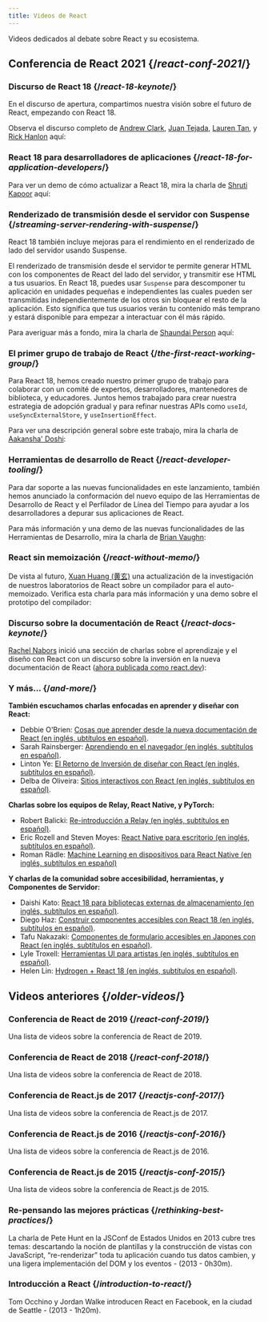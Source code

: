 ```yaml
---
title: Videos de React
---
```


<Intro>

Videos dedicados al debate sobre React y su ecosistema.

</Intro>

## Conferencia de React 2021 {/*react-conf-2021*/}

### Discurso de React 18 {/*react-18-keynote*/}

En el discurso de apertura, compartimos nuestra visión sobre el futuro de React, empezando con React 18.

Observa el discurso completo de [Andrew Clark](https://twitter.com/acdlite), [Juan Tejada](https://twitter.com/_jstejada), [Lauren Tan](https://twitter.com/potetotes), y [Rick Hanlon](https://twitter.com/rickhanlonii) aquí:

<YouTubeIframe src="https://www.youtube.com/embed/FZ0cG47msEk" title="Reproductor de video de YouTube" />

### React 18 para desarrolladores de aplicaciones {/*react-18-for-application-developers*/}

Para ver un demo de cómo actualizar a React 18, mira la charla de [Shruti Kapoor](https://twitter.com/shrutikapoor08) aquí:

<YouTubeIframe src="https://www.youtube.com/embed/ytudH8je5ko" title="Reproductor de video de YouTube" />

### Renderizado de transmisión desde el servidor con Suspense {/*streaming-server-rendering-with-suspense*/}

React 18 también incluye mejoras para el rendimiento en el renderizado de lado del servidor usando Suspense.

El renderizado de transmisión desde el servidor te permite generar HTML con los componentes de React del lado del servidor, y transmitir ese HTML a tus usuarios. En React 18, puedes usar `Suspense` para descomponer tu aplicación en unidades pequeñas e independientes las cuales pueden ser transmitidas independientemente de los otros sin bloquear el resto de la aplicación. Esto significa que tus usuarios verán tu contenido más temprano y estará disponible para empezar a interactuar con él más rápido.

Para averiguar más a fondo, mira la charla de [Shaundai Person](https://twitter.com/shaundai) aquí:

<YouTubeIframe src="https://www.youtube.com/embed/pj5N-Khihgc" title="Reproductor de video de YouTube" />

### El primer grupo de trabajo de React {/*the-first-react-working-group*/}

Para React 18, hemos creado nuestro primer grupo de trabajo para colaborar con un comité de expertos, desarrolladores, mantenedores de biblioteca, y educadores. Juntos hemos trabajado para crear nuestra estrategia de adopción gradual y para refinar nuestras APIs como `useId`, `useSyncExternalStore`, y `useInsertionEffect`.

Para ver una descripción general sobre este trabajo, mira la charla de [Aakansha' Doshi](https://twitter.com/aakansha1216):

<YouTubeIframe src="https://www.youtube.com/embed/qn7gRClrC9U" title="Reproductor de video de YouTube" />

### Herramientas de desarrollo de React {/*react-developer-tooling*/}

Para dar soporte a las nuevas funcionalidades en este lanzamiento, también hemos anunciado la conformación del nuevo equipo de las Herramientas de Desarrollo de React y el Perfilador de Línea del Tiempo para ayudar a los desarrolladores a depurar sus aplicaciones de React.

Para más información y una demo de las nuevas funcionalidades de las Herramientas de Desarrollo, mira la charla de [Brian Vaughn](https://twitter.com/brian_d_vaughn):

<YouTubeIframe src="https://www.youtube.com/embed/oxDfrke8rZg" title="Reproductor de video de YouTube" />

### React sin memoización {/*react-without-memo*/}

De vista al futuro, [Xuan Huang (黄玄)](https://twitter.com/Huxpro) una actualización de la investigación de nuestros laboratorios de React sobre un compilador para el auto-memoizado. Verifica esta charla para más información y una demo sobre el prototipo del compilador:

<YouTubeIframe src="https://www.youtube.com/embed/lGEMwh32soc" title="Reproductor de video de YouTube" />

### Discurso sobre la documentación de React {/*react-docs-keynote*/}

[Rachel Nabors](https://twitter.com/rachelnabors) inició una sección de charlas sobre el aprendizaje y el diseño con React con un discurso sobre la inversión en la nueva documentación de React ([ahora publicada como react.dev](/blog/2023/03/16/introducing-react-dev)):

<YouTubeIframe src="https://www.youtube.com/embed/mneDaMYOKP8" title="Reproductor de video de YouTube" />

### Y más... {/*and-more*/}

**También escuchamos charlas enfocadas en aprender y diseñar con React:**

* Debbie O'Brien: [Cosas que aprender desde la nueva documentación de React (en inglés, ubtítulos en español)](https://youtu.be/-7odLW_hG7s).
* Sarah Rainsberger: [Aprendiendo en el navegador (en inglés, subtítulos en español)](https://youtu.be/5X-WEQflCL0).
* Linton Ye: [El Retorno de Inversión de diseñar con React (en inglés, subtítulos en español)](https://youtu.be/7cPWmID5XAk).
* Delba de Oliveira: [Sitios interactivos con React (en inglés, subtítulos en español)](https://youtu.be/zL8cz2W0z34).

**Charlas sobre los equipos de Relay, React Native, y PyTorch:**

* Robert Balicki: [Re-introducción a Relay (en inglés, subtítulos en español)](https://youtu.be/lhVGdErZuN4).
* Eric Rozell and Steven Moyes: [React Native para escritorio (en inglés, subtítulos en español)](https://youtu.be/9L4FFrvwJwY).
* Roman Rädle: [Machine Learning en dispositivos para React Native (en inglés, subtítulos en español)](https://youtu.be/NLj73vrc2I8)

**Y charlas de la comunidad sobre accesibilidad, herramientas, y Componentes de Servidor:**

* Daishi Kato: [React 18 para bibliotecas externas de almacenamiento (en inglés, subtítulos en español)](https://youtu.be/oPfSC5bQPR8).
* Diego Haz: [Construir componentes accesibles con React 18 (en inglés, subtítulos en español)](https://youtu.be/dcm8fjBfro8).
* Tafu Nakazaki: [Componentes de formulario accesibles en Japones con React (en inglés, subtítulos en español)](https://youtu.be/S4a0QlsH0pU).
* Lyle Troxell: [Herramientas UI para artistas (en inglés, subtítulos en español)](https://youtu.be/b3l4WxipFsE).
* Helen Lin: [Hydrogen + React 18 (en inglés, subtítulos en español)](https://youtu.be/HS6vIYkSNks).

## Videos anteriores {/*older-videos*/}

### Conferencia de React de 2019 {/*react-conf-2019*/}

Una lista de videos sobre la conferencia de React de 2019.
<YouTubeIframe title="Conferencia de React de 2019" src="https://www.youtube-nocookie.com/embed/playlist?list=PLPxbbTqCLbGHPxZpw4xj_Wwg8-fdNxJRh" />

### Conferencia de React de 2018 {/*react-conf-2018*/}

Una lista de videos sobre la conferencia de React de 2018.
<YouTubeIframe title="Conferencia de React de 2018" src="https://www.youtube-nocookie.com/embed/playlist?list=PLPxbbTqCLbGE5AihOSExAa4wUM-P42EIJ" />

### Conferencia de React.js de 2017 {/*reactjs-conf-2017*/}

Una lista de videos sobre la conferencia de React.js de 2017.
<YouTubeIframe title="Conferencia de React.js de 2017" src="https://www.youtube-nocookie.com/embed/playlist?list=PLb0IAmt7-GS3fZ46IGFirdqKTIxlws7e0" />

### Conferencia de React.js de 2016 {/*reactjs-conf-2016*/}

Una lista de videos sobre la conferencia de React.js de 2016.
<YouTubeIframe title="Conferencia de React.js de 2016" src="https://www.youtube-nocookie.com/embed/playlist?list=PLb0IAmt7-GS0M8Q95RIc2lOM6nc77q1IY" />

### Conferencia de React.js de 2015 {/*reactjs-conf-2015*/}

Una lista de videos sobre la conferencia de React.js de 2015.
<YouTubeIframe title="Conferencia de React.js de 2015" src="https://www.youtube-nocookie.com/embed/playlist?list=PLb0IAmt7-GS1cbw4qonlQztYV1TAW0sCr" />

### Re-pensando las mejores prácticas {/*rethinking-best-practices*/}

La charla de Pete Hunt en la JSConf de Estados Unidos en 2013 cubre tres temas: descartando la noción de plantillas y la construcción de vistas con JavaScript, “re-renderizar” toda tu aplicación cuando tus datos cambien, y una ligera implementación del DOM y los eventos - (2013 - 0h30m).
<YouTubeIframe title="Pete Hunt: React: Re-pensando las mejores prácticas - JSConf de Estados Unidos en 2013" src="https://www.youtube-nocookie.com/embed/x7cQ3mrcKaY" />

### Introducción a React {/*introduction-to-react*/}

Tom Occhino y Jordan Walke introducen React en Facebook, en la ciudad de Seattle - (2013 - 1h20m).
<YouTubeIframe title="Tom Occhino y Jordan Walke introducen React en Facebook, en la ciudad de Seattle" src="https://www.youtube-nocookie.com/embed/XxVg_s8xAms" />
